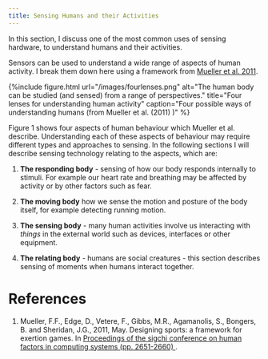 ```yaml
---
title: Sensing Humans and their Activities
---
```


In this section, I discuss one of the most common uses of sensing hardware, to understand humans and their activities.

Sensors can be used to understand a wide range of aspects of human activity. I break them down here using a framework from 
[Mueller et al. 2011](#desspo). 

{%include figure.html url="/images/fourlenses.png" alt="The human body can be studied (and sensed) from a range of perspectives." title="Four lenses for understanding human activity" caption="Four possible ways of understanding humans (from Mueller et al. (2011) )" %}

Figure 1 shows four aspects of human behaviour which Mueller et al. describe. Understanding each of these aspects of behaviour may require different types and approaches to sensing. In the following sections I will describe sensing technology relating to the aspects, which are:

1) **The responding body** - sensing of how our body responds internally to stimuli. For example our heart rate and breathing may be affected by activity or by other factors such as fear.

2) **The moving body** how we sense the motion and posture of the body itself, for example detecting running motion.

3) **The sensing body** - many human activities involve us interacting with *things* in the external world such as devices, interfaces or other equipment.

4) **The relating body** - humans are social creatures - this section describes sensing of moments when humans interact together.

# References

1. <a id="desspo"></a> Mueller, F.F., Edge, D., Vetere, F., Gibbs, M.R., Agamanolis, S., Bongers, B. and Sheridan, J.G., 2011, May. Designing sports: a framework for exertion games. In <a href="https://dl.acm.org/doi/abs/10.1145/1978942.1979330">Proceedings of the sigchi conference on human factors in computing systems (pp. 2651-2660)
</a>.


